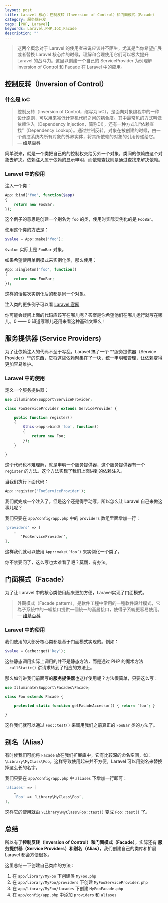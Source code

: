 ```yaml
---
layout: post
title: Laravel 核心：控制反转（Inversion of Control）和门面模式（Facade）
category: 服务端开发
tags: [PHP, Laravel]
keywords: Laravel,PHP,IoC,Facade
description: ""
---
```


> 这两个概念对于 Laravel 的使用者来说应该并不陌生，尤其是当你希望扩展或者替换 Laravel 核心库的时候，理解和合理使用它们可以极大提升 Laravel 的战斗力。这里以创建一个自己的 ServiceProvider 为例理解 Inversion of Control 和 Facade 在 Laravel 中的应用。

## 控制反转（Inversion of Control）

### 什么是 IoC
> 控制反转（Inversion of Control，缩写为IoC），是面向对象编程中的一种设计原则，可以用来减低计算机代码之间的耦合度。其中最常见的方式叫做依赖注入（Dependency Injection，简称DI），还有一种方式叫“依赖查找”（Dependency Lookup）。通过控制反转，对象在被创建的时候，由一个调控系统内所有对象的外界实体，将其所依赖的对象的引用传递给它。 — [维基百科](http://zh.wikipedia.org/wiki/控制反转)

简单说来，就是一个类把自己的的控制权交给另外一个对象，类间的依赖由这个对象去解决。依赖注入属于依赖的显示申明，而依赖查找则是通过查找来解决依赖。

### Laravel 中的使用

注入一个类：

```php
App::bind('foo', function($app)
{
    return new FooBar;
});
```

这个例子的意思是创建一个别名为 `foo` 的类，使用时实际实例化的是 `FooBar`。

使用这个类的方法是：

```php
$value = App::make('foo');
```

`$value` 实际上是 `FooBar` 对象。

如果希望使用单例模式来实例化类，那么使用：

```php
App::singleton('foo', function()
{
    return new FooBar;
});
```

这样的话每次实例化后的都是同一个对象。

注入类的更多例子可以看 [Laravel 官网](http://laravel.com/docs/4.2/ioc)

你可能会疑问上面的代码应该写在哪儿呢？答案是你希望他们在哪儿运行就写在哪儿。0 —— 0 知道写哪儿还用来看这种基础文章么！

## 服务提供器 (Service Providers)
为了让依赖注入的代码不至于写乱，Laravel 搞了一个 **服务提供器（Service Provider）**的东西，它将这些依赖聚集在了一块，统一申明和管理，让依赖变得更加容易维护。

### Laravel 中的使用
定义一个服务提供器：

```php
use Illuminate\Support\ServiceProvider;

class FooServiceProvider extends ServiceProvider {

    public function register()
    {
        $this->app->bind('foo', function()
        {
            return new Foo;
        });
    }

}
```

这个代码也不难理解，就是申明一个服务提供器，这个服务提供器有一个 `register` 的方法。这个方法实现了我们上面讲到的依赖注入。

当我们执行下面代码：

```php
App::register('FooServiceProvider');
```

我们就完成一个注入了。但是这个还是得手动写，所以怎么让 Laravel 自己来做这事儿呢？

我们只要在 `app/config/app.php` 中的 `providers` 数组里面增加一行：

```php
'providers' => [
    …
       ‘FooServiceProvider’,
],
```

这样我们就可以使用 `App::make(‘foo’)` 来实例化一个类了。

你不禁要问了，这么写也太难看了吧？莫慌，有办法。

## 门面模式（Facade）
为了让 Laravel 中的核心类使用起来更加方便，Laravel实现了门面模式。

> 外觀模式（Facade pattern），是軟件工程中常用的一種軟件設計模式，它為子系統中的一組接口提供一個統一的高層接口，使得子系統更容易使用。 — [维基百科](http://zh.wikipedia.org/wiki/外觀模式)

### Laravel 中的使用
我们使用的大部分核心类都是基于门面模式实现的。例如：

```php
$value = Cache::get('key');
```

这些静态调用实际上调用的并不是静态方法，而是通过 PHP 的魔术方法 `__callStatic()` 讲请求转到了相应的方法上。

那么如何讲我们前面写的**服务提供器**也这样使用呢？方法很简单，只要这么写：

```php
use Illuminate\Support\Facades\Facade;

class Foo extends Facade {

    protected static function getFacadeAccessor() { return ‘foo’; }

}
```

这样我们就可以通过 `Foo::test()` 来调用我们之前真正的 `FooBar` 类的方法了。

## 别名（Alias）
有时候我们可能将 `Facade` 放在我们扩展库中，它有比较深的命名空间，如：`\Library\MyClass\Foo`。这样导致使用起来并不方便。Laravel 可以用别名来替换掉这么长的名字。

我们只要在 `app/config/app.php` 中 `aliases` 下增加一行即可：

```php
'aliases' => [
    …
    'Foo' => ‘Library\MyClass\Foo’,
],
```

这样它的使用就由 `\Library\MyClass\Foo::test()` 变成 `Foo::test()` 了。

## 总结
所以有了**控制反转（Inversion of Control）**和**门面模式（Facade）**，实际还有 **服务提供器（Service Providers）**和**别名（Alias）**，我们创建自己的类库和扩展 Laravel 都会方便很多。

这里总结一下创建自己类库的方法：

1. 在 `app/library/MyFoo` 下创建类 `MyFoo.php`
2. 在 `app/library/MyFoo/providers` 下创建 `MyFooServiceProvider.php`
3. 在 `app/library/MyFoo/facades` 下创建 `MyFooFacade.php`
4. 在 `app/config/app.php` 中添加 `providers`  和 `aliases`

